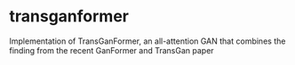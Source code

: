 # transganformer
Implementation of TransGanFormer, an all-attention GAN that combines the finding from the recent GanFormer and TransGan paper
